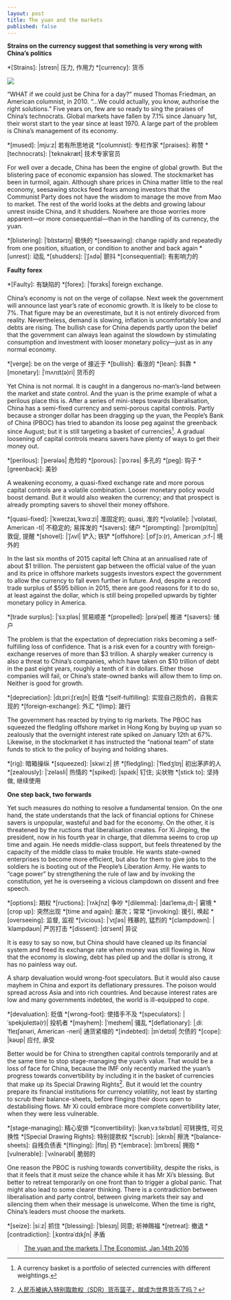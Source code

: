 ```yaml
---
layout: post
title: The yuan and the markets
published: false
---
```


__Strains on the currency suggest that something is very wrong with China’s politics__

*[Strains]: |streɪn| 压力, 作用力 
*[currency]: 货币

![](http://cdn.static-economist.com/sites/default/files/imagecache/full-width/images/print-edition/20160116_LDD002_0.jpg)

“WHAT if we could just be China for a day?” mused Thomas Friedman, an American columnist, in 2010. “…We could actually, 
you know, authorise the right solutions.” Five years on, few are so ready to sing the praises of China’s technocrats. 
Global markets have fallen by 7.1% since January 1st, their worst start to the year since at least 1970. A large part 
of the problem is China’s management of its economy.

*[mused]: |mjuːz| 若有所思地说
*[columnist]: 专栏作家
*[praises]: 称赞
*[technocrats]: |ˈteknəkræt| 技术专家官员

For well over a decade, China has been the engine of global growth. But the blistering pace of economic expansion has 
slowed. The stockmarket has been in turmoil, again. Although share prices in China matter little to the real economy, 
seesawing stocks feed fears among investors that the Communist Party does not have the wisdom to manage the move from 
Mao to market. The rest of the world looks at the debts and growing labour unrest inside China, and it 
shudders. Nowhere are those worries more apparent—or more consequential—than in the handling of its currency, the yuan.

*[blistering]: |ˈblɪstərɪŋ| 极快的
*[seesawing]: change rapidly and repeatedly from one position, situation, or condition to another and back again
*[unrest]: 动乱
*[shudders]: |ˈʃʌdə| 颤抖
*[consequential]: 有影响力的

__Faulty forex__

*[Faulty]: 有缺陷的
*[forex]: |ˈfɒrɜks| foreign exchange.

China’s economy is not on the verge of collapse. Next week the government will announce last year’s rate of economic 
growth. It is likely to be close to 7%. That figure may be an overestimate, but it is not entirely divorced from reality. 
Nevertheless, demand is slowing, inflation is uncomfortably low and debts are rising. The bullish case for China depends 
partly upon the belief that the government can always lean against the slowdown by stimulating consumption and investment 
with looser monetary policy—just as in any normal economy.

*[verge]: be on the verge of 接近于
*[bullish]: 看涨的
*[lean]: 斜靠
*[monetary]: |ˈmʌnɪt(ə)ri| 货币的


Yet China is not normal. It is caught in a dangerous no-man’s-land between the market and state control. And the yuan is 
the prime example of what a perilous place this is. After a series of mini-steps towards liberalisation, China has a 
semi-fixed currency and semi-porous capital controls. Partly because a stronger dollar has been dragging up the yuan, the 
People’s Bank of China (PBOC) has tried to abandon its loose peg against the greenback since August; but it is still 
targeting a basket of currencies[^a-basket-of-currencies]. A gradual loosening of capital controls means savers have plenty of ways to get their 
money out.

*[perilous]: |ˈperələs| 危险的
*[porous]: |ˈpɔːrəs| 多孔的
*[peg]: 钩子
*[greenback]: 美钞

[^a-basket-of-currencies]: A currency basket is a portfolio of selected currencies with different weightings.

A weakening economy, a quasi-fixed exchange rate and more porous capital controls are a volatile combination. Looser 
monetary policy would boost demand. But it would also weaken the currency; and that prospect is already prompting savers 
to shovel their money offshore.

*[quasi-fixed]: |ˈkweɪzaɪ,ˈkwɑːzi| 准固定的; quasi, 准的
*[volatile]: |ˈvɒlətaɪl, American -tl| 不稳定的; 易挥发的
*[savers]: 储户 
*[prompting]: |ˈprɒm(p)tɪŋ| 敦促, 提醒
*[shovel]: |ˈʃʌvl| 铲入; 铁铲
*[offshore]: |ˌɒfˈʃɔː(r), American ˌɔːf-| 境外的

In the last six months of 2015 capital left China at an annualised rate of about $1 trillion. The persistent gap between 
the official value of the yuan and its price in offshore markets suggests investors expect the government to allow the 
currency to fall even further in future. And, despite a record trade surplus of $595 billion in 2015, there are good 
reasons for it to do so, at least against the dollar, which is still being propelled upwards by tighter monetary policy 
in America.

*[trade surplus]: |ˈsɜːpləs| 贸易顺差
*[propelled]: |prəˈpel| 推进
*[savers]: 储户 

The problem is that the expectation of depreciation risks becoming a self-fulfilling loss of confidence. That is a risk 
even for a country with foreign-exchange reserves of more than $3 trillion. A sharply weaker currency is also a threat 
to China’s companies, which have taken on $10 trillion of debt in the past eight years, roughly a tenth of it in dollars. 
Either those companies will fail, or China’s state-owned banks will allow them to limp on. Neither is good for growth.

*[depreciation]: |dɪˌpriːʃɪˈeɪʃn| 贬值
*[self-fulfilling]: 实现自己抱负的，自我实现的
*[foreign-exchange]: 外汇
*[limp]: 跛行

The government has reacted by trying to rig markets. The PBOC has squeezed the fledgling offshore market in Hong Kong by 
buying up yuan so zealously that the overnight interest rate spiked on January 12th at 67%. Likewise, in the stockmarket 
it has instructed the “national team” of state funds to stick to the policy of buying and holding shares.

*[rig]: 暗箱操纵
*[squeezed]: |skwiːz| 挤
*[fledgling]: |ˈfledʒlɪŋ| 初出茅庐的人
*[zealously]: |ˈzeləsli| 热情的
*[spiked]: |spaɪk| 钉住; 尖状物
*[stick to]: 坚持做, 继续使用

__One step back, two forwards__

Yet such measures do nothing to resolve a fundamental tension. On the one hand, the state understands that the lack of 
financial options for Chinese savers is unpopular, wasteful and bad for the economy. On the other, it is threatened by 
the ructions that liberalisation creates. For Xi Jinping, the president, now in his fourth year in charge, that dilemma 
seems to crop up time and again. He needs middle-class support, but feels threatened by the capacity of 
the middle class to make trouble. He wants state-owned enterprises to become more efficient, but also for them to give 
jobs to the soldiers he is booting out of the People’s Liberation Army. He wants to “cage power” by 
strengthening the rule of law and by invoking the constitution, yet he is overseeing a vicious clampdown on dissent and 
free speech.

*[options]: 期权
*[ructions]: |ˈrʌkʃnz| 争吵
*[dilemma]: |daɪˈlemə,dɪ-| 窘境
*[crop up]: 突然出现
*[time and again]: 屡次；常常
*[invoking]: 援引, 唤起 
*[overseeing]: 监督, 监视
*[vicious]: |ˈvɪʃəs| 残暴的, 猛烈的
*[clampdown]: |ˈklampdaʊn| 严厉打击
*[dissent]: |dɪˈsent| 异议


It is easy to say so now, but China should have cleaned up its financial system and freed its exchange rate when money was 
still flowing in. Now that the economy is slowing, debt has piled up and the dollar is strong, it has no painless way out.

A sharp devaluation would wrong-foot speculators. But it would also cause mayhem in China and export its deflationary 
pressures. The poison would spread across Asia and into rich countries. And because interest rates are low and many 
governments indebted, the world is ill-equipped to cope.

*[devaluation]: 贬值
*[wrong-foot]: 使措手不及
*[speculators]: |ˈspekjʊleɪtə(r)| 投机者
*[mayhem]: |ˈmeɪhem| 骚乱
*[deflationary]: |ˌdiːˈfleɪʃənəri, American -neri| 通货紧缩的
*[indebted]: |ɪnˈdetɪd| 欠债的
*[cope]: |kəʊp| 应付, 承受

Better would be for China to strengthen capital controls temporarily and at the same time to stop stage-managing the yuan’s 
value. That would be a loss of face for China, because the IMF only recently marked the yuan’s progress towards convertibility 
by including it in the basket of currencies that make up its Special Drawing Rights[^SDR]. But it would let the country prepare its 
financial institutions for currency volatility, not least by starting to scrub their balance-sheets, before flinging their 
doors open to destabilising flows. Mr Xi could embrace more complete convertibility later, when they were less vulnerable.

*[stage-managing]: 精心安排
*[convertibility]: |kənˌvɜːtəˈbɪləti| 可转换性, 可兑换性
*[Special Drawing Rights]: 特别提款权
*[scrub]: |skrʌb| 擦洗
*[balance-sheets]: 自残负债表
*[flinging]: |flɪŋ| 扔
*[embrace]: |ɪmˈbreɪs| 拥抱
*[vulnerable]: |ˈvʌlnərəbl| 脆弱的
[^SDR]: [人民币被纳入特别取款权（SDR）货币篮子，就成为世界货币了吗？](https://www.zhihu.com/question/29169312/answer/74761165)

One reason the PBOC is rushing towards convertibility, despite the risks, is that it feels that it must seize the chance 
while it has Mr Xi’s blessing. But better to retreat temporarily on one front than to trigger a global panic. That might also 
lead to some clearer thinking. There is a contradiction between liberalisation and party control, between giving markets their 
say and silencing them when their message is unwelcome. When the time is right, China’s leaders must choose the markets.

*[seize]: |siːz| 抓住
*[blessing]: |ˈblesɪŋ| 同意; 祈神赐福
*[retreat]: 撤退
*[contradiction]: |ˌkɒntrəˈdɪkʃn| 矛盾

> [The yuan and the markets \| The Economist, Jan 14th 2016](http://www.economist.com/news/leaders/21688396-strains-currency-suggest-something-very-wrong-chinas-politics-yuan-and)
